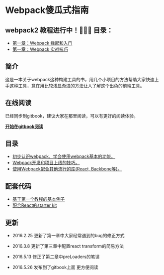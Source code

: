 # Webpack傻瓜式指南

## webpack2 教程进行中！🍺🍺🍺 目录：

* [第一章：Webpack 缘起和入门](entries/newchapter-1.md)
* [第一章：Webpack 实战技巧](entries/newchapter-2.md)

## 简介

这是一本关于webpack这种构建工具的书，用几个小项目的方法帮助大家快速上手这种工具，意在用比较浅显渐进的方法让人了解这个出色的前端工具。

## 在线阅读

已经同步到gitbook，建议大家在那里阅读，可以有更好的阅读体验。

**[开始在gitbook阅读](https://vikingmute.gitbooks.io/webpack-for-fools/content/)**

## 目录

* [初步认识webpack，学会使用webpack基本的功能。](entries/chapter-1.md)
* [Webpack开发和项目上线的技巧。](entries/chapter-2.md)
* [使用Webpack配合其他流行的库(React, Backbone等)。](entries/chapter-3.md)

## 配套代码

* [基于第一个教程的基本例子](https://github.com/vikingmute/webpack-basic-starter)
* [配合React的starter kit](https://github.com/vikingmute/webpack-react-kit)

## 更新

* 2016.2.25 更新了第一章中大家经常遇到的bug的修正方式

* 2016.3.8 更新了第三章中配置react transform的简易方法

* 2016.5.13 修正了第二章中preLoaders的笔误

* 2016.5.26 发布到了gitbook上面 更方便阅读
